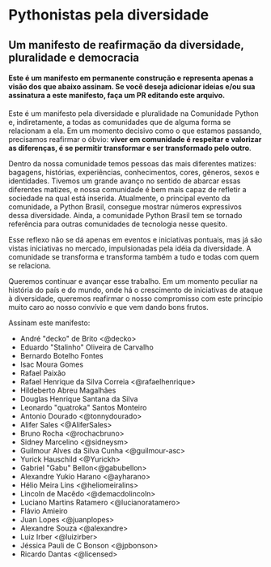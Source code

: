 # Pythonistas pela diversidade
## Um manifesto de reafirmação da diversidade, pluralidade e democracia

#### Este é um manifesto em permanente construção e representa apenas a visão dos que abaixo assinam. Se você deseja adicionar ideias e/ou sua assinatura a este manifesto, faça um PR editando este arquivo.

Este é um manifesto pela diversidade e pluralidade na Comunidade Python e, indiretamente, a todas as comunidades que de alguma forma se relacionam a ela. Em um momento decisivo como o que estamos passando, precisamos reafirmar o óbvio: **viver em comunidade é respeitar e valorizar as diferenças, é se permitir transformar e ser transformado pelo outro**.

Dentro da nossa comunidade temos pessoas das mais diferentes matizes: bagagens, histórias, experiências, conhecimentos, cores, gêneros, sexos e identidades. Tivemos um grande avanço no sentido de abarcar essas diferentes matizes, e nossa comunidade é bem mais capaz de refletir a sociedade na qual está inserida. Atualmente, o principal evento da comunidade, a Python Brasil, consegue mostrar números expressivos dessa diversidade. Ainda, a comunidade Python Brasil tem se tornado referência para outras comunidades de tecnologia nesse quesito.

Esse reflexo não se dá apenas em eventos e iniciativas pontuais, mas já são vistas iniciativas no mercado, impulsionadas pela idéia da diversidade. A comunidade se transforma e transforma também a tudo e todas com quem se relaciona.

Queremos continuar e avançar esse trabalho. Em um momento peculiar na história do país e do mundo, onde há o crescimento de iniciativas de ataque à diversidade, queremos reafirmar o nosso compromisso com este princípio muito caro ao nosso convívio e que vem dando bons frutos.


Assinam este manifesto:

- André "decko" de Brito <@decko>
- Eduardo "Stalinho" Oliveira de Carvalho
- Bernardo Botelho Fontes
- Isac Moura Gomes
- Rafael Paixão
- Rafael Henrique da Silva Correia <@rafaelhenrique>
- Hildeberto Abreu Magalhães
- Douglas Henrique Santana da Silva
- Leonardo "quatroka" Santos Monteiro
- Antonio Dourado <@tonnydourado>
- Alifer Sales <@AliferSales>
- Bruno Rocha <@rochacbruno>
- Sidney Marcelino <@sidneysm>
- Guilmour Alves da Silva Cunha <@guilmour-asc>
- Yurick Hauschild <@Yurickh>
- Gabriel "Gabu" Bellon<@gabubellon>
- Alexandre Yukio Harano <@ayharano>
- Hélio Meira Lins <@heliomeiralins>
- Lincoln de Macêdo <@demacdolincoln>
- Luciano Martins Ratamero <@lucianoratamero>
- Flávio Amieiro
- Juan Lopes <@juanplopes>
- Alexandre Souza <@alexandre>
- Luiz Irber <@luizirber>
- Jéssica Pauli de C Bonson <@jpbonson>
- Ricardo Dantas <@licensed>